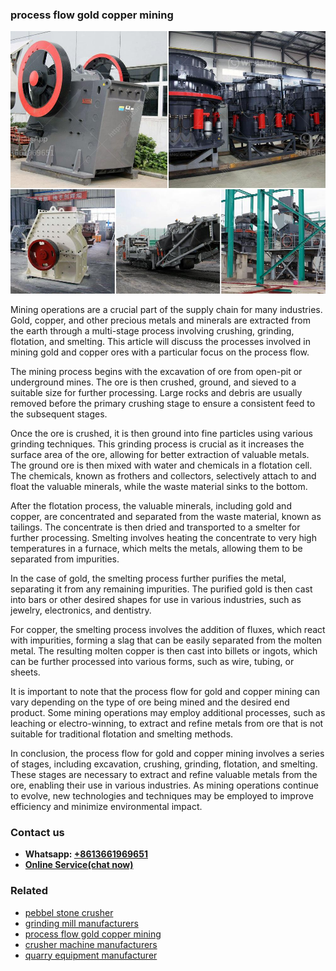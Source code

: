 <h3>process flow gold copper mining</h3><img src='1706767033.jpg' alt=''><p>Mining operations are a crucial part of the supply chain for many industries. Gold, copper, and other precious metals and minerals are extracted from the earth through a multi-stage process involving crushing, grinding, flotation, and smelting. This article will discuss the processes involved in mining gold and copper ores with a particular focus on the process flow.</p><p>The mining process begins with the excavation of ore from open-pit or underground mines. The ore is then crushed, ground, and sieved to a suitable size for further processing. Large rocks and debris are usually removed before the primary crushing stage to ensure a consistent feed to the subsequent stages.</p><p>Once the ore is crushed, it is then ground into fine particles using various grinding techniques. This grinding process is crucial as it increases the surface area of the ore, allowing for better extraction of valuable metals. The ground ore is then mixed with water and chemicals in a flotation cell. The chemicals, known as frothers and collectors, selectively attach to and float the valuable minerals, while the waste material sinks to the bottom.</p><p>After the flotation process, the valuable minerals, including gold and copper, are concentrated and separated from the waste material, known as tailings. The concentrate is then dried and transported to a smelter for further processing. Smelting involves heating the concentrate to very high temperatures in a furnace, which melts the metals, allowing them to be separated from impurities.</p><p>In the case of gold, the smelting process further purifies the metal, separating it from any remaining impurities. The purified gold is then cast into bars or other desired shapes for use in various industries, such as jewelry, electronics, and dentistry.</p><p>For copper, the smelting process involves the addition of fluxes, which react with impurities, forming a slag that can be easily separated from the molten metal. The resulting molten copper is then cast into billets or ingots, which can be further processed into various forms, such as wire, tubing, or sheets.</p><p>It is important to note that the process flow for gold and copper mining can vary depending on the type of ore being mined and the desired end product. Some mining operations may employ additional processes, such as leaching or electro-winning, to extract and refine metals from ore that is not suitable for traditional flotation and smelting methods.</p><p>In conclusion, the process flow for gold and copper mining involves a series of stages, including excavation, crushing, grinding, flotation, and smelting. These stages are necessary to extract and refine valuable metals from the ore, enabling their use in various industries. As mining operations continue to evolve, new technologies and techniques may be employed to improve efficiency and minimize environmental impact.</p><h3>Contact us</h3><ul><li><strong>Whatsapp:&nbsp;<a href="https://wa.me/8613661969651">+8613661969651</a></strong></li><li><a href="https://swt.shibang-china.com/?git&amp;zhl&amp;process flow gold copper mining"><strong>Online Service(chat now)</strong></a></li></ul><h3>Related</h3><ul><li><a href='pebbel stone crusher.md'>pebbel stone crusher</a></li><li><a href='grinding mill manufacturers.md'>grinding mill manufacturers</a></li><li><a href='process flow gold copper mining.md'>process flow gold copper mining</a></li><li><a href='crusher machine manufacturers.md'>crusher machine manufacturers</a></li><li><a href='quarry equipment manufacturer.md'>quarry equipment manufacturer</a></li></ul>